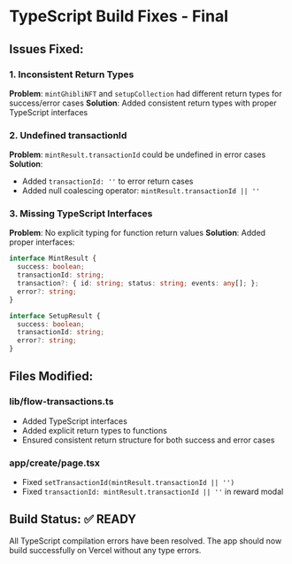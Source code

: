 # TypeScript Build Fixes - Final

## Issues Fixed:

### 1. Inconsistent Return Types
**Problem**: `mintGhibliNFT` and `setupCollection` had different return types for success/error cases
**Solution**: Added consistent return types with proper TypeScript interfaces

### 2. Undefined transactionId
**Problem**: `mintResult.transactionId` could be undefined in error cases
**Solution**: 
- Added `transactionId: ''` to error return cases
- Added null coalescing operator: `mintResult.transactionId || ''`

### 3. Missing TypeScript Interfaces
**Problem**: No explicit typing for function return values
**Solution**: Added proper interfaces:
```typescript
interface MintResult {
  success: boolean;
  transactionId: string;
  transaction?: { id: string; status: string; events: any[]; };
  error?: string;
}

interface SetupResult {
  success: boolean;
  transactionId: string;
  error?: string;
}
```

## Files Modified:

### lib/flow-transactions.ts
- Added TypeScript interfaces
- Added explicit return types to functions
- Ensured consistent return structure for both success and error cases

### app/create/page.tsx
- Fixed `setTransactionId(mintResult.transactionId || '')`
- Fixed `transactionId: mintResult.transactionId || ''` in reward modal

## Build Status: ✅ READY

All TypeScript compilation errors have been resolved. The app should now build successfully on Vercel without any type errors.